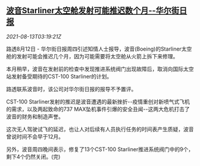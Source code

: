 <!--1628825462000-->
[波音Starliner太空舱发射可能推迟数个月--华尔街日报](https://cn.reuters.com/article/boeing-starliner-postponed-0813-idCNKBS2FE099)
------

<div><i>2021-08-13T03:19:21Z</i></div><p>路透8月12日 - 华尔街日报周四引述知情人士报导，波音(Boeing)的Starliner太空舱的发射可能会推迟几个月，因为可能需要将太空舱从火箭上拆下来修理。</p><p>本月稍早，波音在发射前的检查中发现推进系统阀门出现故障后，取消向国际太空站发射备受期待的CST-100 Starliner的计划。</p><p>路透联系波音时，该公司对华尔街日报的报导不予置评。</p><p>CST-100 Starliner发射的推迟是波音遭遇的最新挫折--疫情重创对新喷气式飞机的需求，以及两起致命的737 MAX坠机事件引爆的安全丑闻--这两大危机打击了波音的财务和制造声誉。</p><p>这次无人驾驶试飞的延迟，也让人对后续有人员执行任务的时间表产生质疑，波音曾说时间不会早于12月。</p><p>另外，波音周四晚间表示，修复了13个CST-100 Starliner推进系统阀门中的9个，剩下4个仍然关闭。(完)</p>
